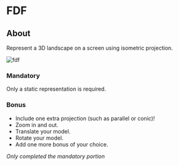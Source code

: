 # FDF

## About
Represent a 3D landscape on a screen using isometric projection.

![fdf](https://user-images.githubusercontent.com/49814452/203676549-7f7f01e5-ea79-4178-9cc9-56c0e212775e.PNG)

### Mandatory
Only a static representation is required.

### Bonus
* Include one extra projection (such as parallel or conic)!
* Zoom in and out.
* Translate your model.
* Rotate your model.
* Add one more bonus of your choice.

*Only completed the mandatory portion*

